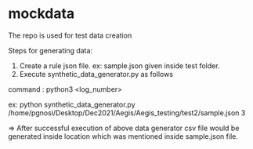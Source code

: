 # mockdata
The repo is used for test data creation

Steps for generating data:

1. Create a rule json file. ex: sample.json given inside test folder.
2. Execute synthetic_data_generator.py as follows

command : python3 <path to synthetic_data_generator.py> <path to json file> <log_number>

ex: python synthetic_data_generator.py /home/pgnosi/Desktop/Dec2021/Aegis/Aegis_testing/test2/sample.json 3

=> After successful execution of above data generator csv file would be generated inside location which was mentioned inside sample.json file.
